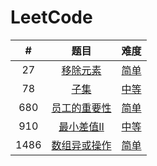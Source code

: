 # LeetCode
|  #   |                             题目                             |                  难度                   |
| :--: | :----------------------------------------------------------: | :-------------------------------------: |
|  27  | [移除元素](https://leetcode-cn.com/problems/remove-element/) |   [简单](./LeetCode/0027_移除元素.cs)   |
|  78  |      [子集](https://leetcode-cn.com/problems/subsets/)       |     [中等](./LeetCode/0078_子集.cs)     |
| 680  | [员工的重要性](https://leetcode-cn.com/problems/employee-importance/) | [简单](./LeetCode/0680_员工的重要性.cs) |
| 910  | [最小差值II](https://leetcode-cn.com/problems/smallest-range-ii/) |  [中等](./LeetCode/0910_最小差值II.cs)  |
| 1486 | [数组异或操作](https://leetcode-cn.com/problems/xor-operation-in-an-array/) | [简单](./LeetCode/1486_数组异或操作.cs) |

